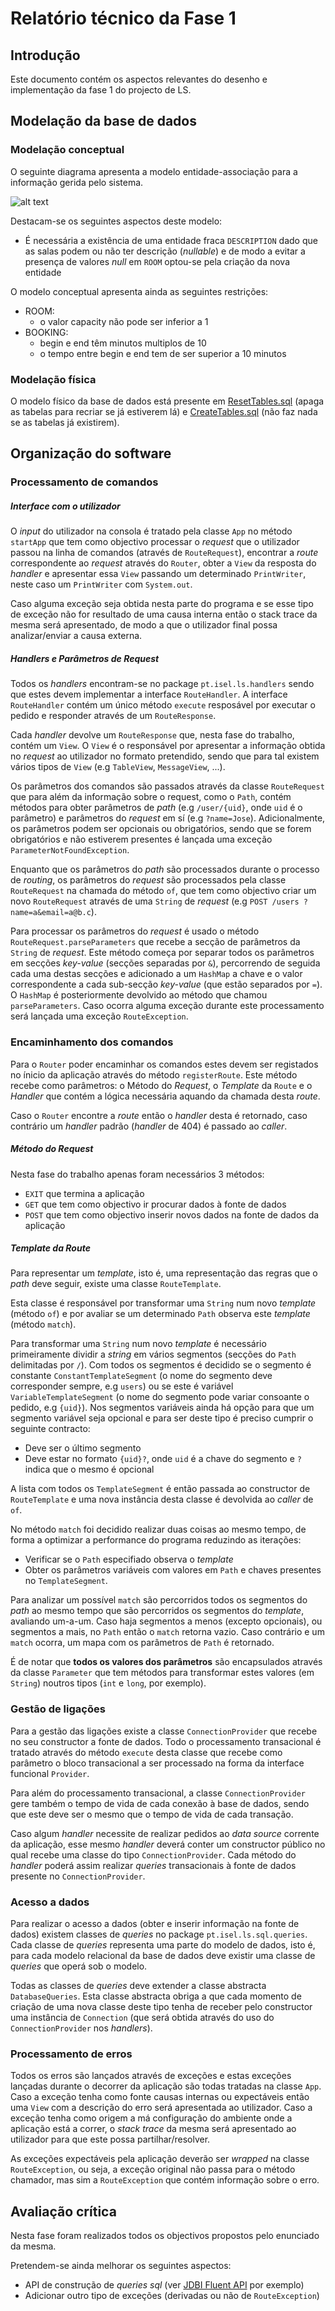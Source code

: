 # Relatório técnico da Fase 1

## Introdução

Este documento contém os aspectos relevantes do desenho e implementação da fase 1 do projecto de LS.

## Modelação da base de dados

### Modelação conceptual ###

O seguinte diagrama apresenta a modelo entidade-associação para a informação gerida pelo sistema. 

![alt text](./Resources/ER.svg "Modelo ER")

Destacam-se os seguintes aspectos deste modelo:

- É necessária a existência de uma entidade fraca `DESCRIPTION` dado que as salas podem ou não ter 
descrição (*nullable*) e de modo a evitar a presença de valores *null* em `ROOM` optou-se pela criação
da nova entidade

O modelo conceptual apresenta ainda as seguintes restrições:

* ROOM:
    - o valor capacity não pode ser inferior a 1 
* BOOKING:
    - begin e end têm minutos multiplos de 10
    - o tempo entre begin e end tem de ser superior a 10 minutos

    
### Modelação física ###

O modelo físico da base de dados está presente em [ResetTables.sql](../src/main/resources/sql/ResetTables.sql) (apaga as tabelas para recriar se já estiverem lá) e [CreateTables.sql](../src/main/resources/sql/CreateTables.sql) (não faz nada se as tabelas já existirem).

## Organização do software

### Processamento de comandos

##### Interface com o utilizador

O *input* do utilizador na consola é tratado pela classe `App` no método
`startApp` que tem como objectivo processar o *request* que o utilizador
passou na linha de comandos (através de `RouteRequest`), encontrar a *route*
correspondente ao *request* através do `Router`, obter a `View` da resposta
do *handler* e apresentar essa `View` passando um determinado `PrintWriter`,
neste caso um `PrintWriter` com `System.out`.

Caso alguma exceção seja obtida nesta parte do programa e se esse tipo
de exceção não for resultado de uma causa interna então o stack trace da 
mesma será apresentado, de modo a que o utilizador final possa analizar/enviar
a causa externa.

##### Handlers e Parâmetros de Request

Todos os *handlers* encontram-se no package `pt.isel.ls.handlers` sendo
que estes devem implementar a interface `RouteHandler`.
A interface `RouteHandler` contém um único método `execute` resposável
por executar o pedido e responder através de um `RouteResponse`.

Cada *handler* devolve um `RouteResponse` que, nesta fase do trabalho,
contém um `View`. O `View` é o responsável por apresentar a informação
obtida no *request* ao utilizador no formato pretendido, sendo que para
tal existem vários tipos de `View` (e.g `TableView`, `MessageView`, ...).

Os parâmetros dos comandos são passados através da classe `RouteRequest`
que para além da informação sobre o request, como o `Path`, contém métodos
para obter parâmetros de *path* (e.g `/user/{uid}`, onde `uid` é o parâmetro) 
e parâmetros do *request* em sí (e.g `?name=Jose`). Adicionalmente,
os parâmetros podem ser opcionais ou obrigatórios, sendo que se forem
obrigatórios e não estiverem presentes é lançada uma exceção `ParameterNotFoundException`.

Enquanto que os parâmetros do *path* são processados durante o processo
de *routing*, os parâmetros do *request* são processados pela classe
`RouteRequest` na chamada do método `of`, que tem como objectivo criar
um novo `RouteRequest` através de uma `String` de *request* (e.g 
`POST /users ?name=a&email=a@b.c`).

Para processar os parâmetros do *request* é usado o método `RouteRequest.parseParameters`
que recebe a secção de parâmetros da `String` de *request*. Este método começa
por separar todos os parâmetros em secções *key-value* (secções separadas
por `&`), percorrendo de seguida
cada uma destas secções e adicionado a um `HashMap` a chave e o valor correspondente
a cada sub-secção *key-value* (que estão separados por `=`). O `HashMap` é posteriormente devolvido ao método
que chamou `parseParameters`. Caso ocorra alguma exceção durante este processamento
será lançada uma exceção `RouteException`.

### Encaminhamento dos comandos

Para o `Router` poder encaminhar os comandos estes devem ser registados no ínicio
da aplicação através do método `registerRoute`. Este método recebe como
parâmetros: o Método do *Request*, o *Template* da `Route` e o *Handler* que contém
a lógica necessária aquando da chamada desta *route*.

Caso o `Router` encontre a *route* então o *handler* desta é retornado, caso
contrário um *handler* padrão (*handler* de 404) é passado ao *caller*.

##### Método do Request

Nesta fase do trabalho apenas foram necessários 3 métodos:
- `EXIT` que termina a aplicação
- `GET` que tem como objectivo ir procurar dados à fonte de dados
- `POST` que tem como objectivo inserir novos dados na fonte de dados da aplicação

##### Template da Route

Para representar um *template*, isto é, uma representação das regras que o *path*
deve seguir, existe uma classe `RouteTemplate`.

Esta classe é responsável por transformar uma `String` num novo *template* (método `of`) e
por avaliar se um determinado `Path` observa este *template* (método `match`).

Para transformar uma `String` num novo *template* é necessário primeiramente
dividir a *string* em vários segmentos (secções do `Path` delimitadas por `/`).
Com todos os segmentos é decidido se o segmento é constante `ConstantTemplateSegment` (o nome do segmento
deve corresponder sempre, e.g `users`) ou se este é variável `VariableTemplateSegment` (o nome do segmento pode variar
consoante o pedido, e.g `{uid}`). Nos segmentos variáveis ainda há opção para
que um segmento variável seja opcional e para ser deste tipo é preciso cumprir o seguinte
contracto:

- Deve ser o último segmento
- Deve estar no formato `{uid}?`, onde `uid` é a chave do segmento e `?`
indica que o mesmo é opcional

A lista com todos os `TemplateSegment` é então passada ao constructor de `RouteTemplate`
e uma nova instância desta classe é devolvida ao *caller* de `of`.

No método `match` foi decidido realizar duas coisas ao mesmo tempo, de forma
a optimizar a performance do programa reduzindo as iterações:

- Verificar se o `Path` especifiado observa o *template*
- Obter os parâmetros variáveis com valores em `Path` e chaves presentes
no `TemplateSegment`.

Para analizar um possível `match` são percorridos todos os segmentos do *path*
ao mesmo tempo que são percorridos os segmentos do *template*, avaliando
um-a-um. Caso haja segmentos a menos (excepto opcionais), ou segmentos a mais, no `Path` então
o `match` retorna vazio. Caso contrário e um `match` ocorra, um mapa com os parâmetros de
`Path` é retornado.

É de notar que **todos os valores dos parâmetros** são encapsulados através da classe
`Parameter` que tem métodos para transformar estes valores (em `String`) noutros
tipos (`int` e `long`, por exemplo).

### Gestão de ligações

Para a gestão das ligações existe a classe `ConnectionProvider` que recebe no seu constructor a fonte de
dados. Todo o processamento transacional é tratado através do método `execute` desta classe que recebe
como parâmetro o bloco transacional a ser processado na forma da interface funcional `Provider`.

Para além do processamento transacional, a classe `ConnectionProvider` gere também o tempo de vida de
cada conexão à base de dados, sendo que este deve ser o mesmo que o tempo de vida de cada transação.

Caso algum *handler* necessite de realizar pedidos ao *data source* corrente
da aplicação, esse mesmo *handler* deverá conter um constructor público
no qual recebe uma classe do tipo `ConnectionProvider`. Cada método do *handler* poderá assim
realizar *queries* transacionais à fonte de dados presente no `ConnectionProvider`.

### Acesso a dados

Para realizar o acesso a dados (obter e inserir informação na fonte de dados) existem classes de
*queries* no package `pt.isel.ls.sql.queries`. Cada classe de *queries* representa uma parte do modelo
de dados, isto é, para cada modelo relacional da base de dados deve existir uma classe de *queries* que
operá sob o modelo.

Todas as classes de *queries* deve extender a classe abstracta `DatabaseQueries`. Esta classe abstracta
obriga a que cada momento de criação de uma nova classe deste tipo tenha de receber pelo constructor
uma instância de `Connection` (que será obtida através do uso do `ConnectionProvider` nos *handlers*).

### Processamento de erros

Todos os erros são lançados através de exceções e estas exceções lançadas durante o decorrer da aplicação
são todas tratadas na classe `App`. Caso a exceção tenha como fonte causas internas ou expectáveis então
uma `View` com a descrição do erro será apresentada ao utilizador. Caso a exceção tenha como origem a má
configuração do ambiente onde a aplicação está a correr, o *stack trace* da mesma será apresentado ao
utilizador para que este possa partilhar/resolver.

As exceções expectáveis pela aplicação deverão ser *wrapped* na classe `RouteException`, ou seja, a exceção
original não passa para o método chamador, mas sim a `RouteException` que contém informação sobre o erro.

## Avaliação crítica

Nesta fase foram realizados todos os objectivos propostos pelo enunciado da mesma.

Pretendem-se ainda melhorar os seguintes aspectos:
- API de construção de *queries sql* (ver [JDBI Fluent API](http://jdbi.org/#_fluent_api) por exemplo)
- Adicionar outro tipo de exceções (derivadas ou não de `RouteException`)